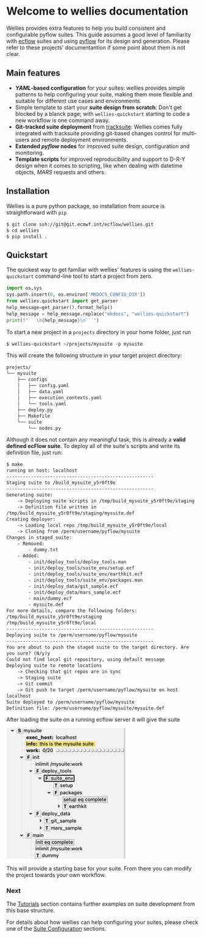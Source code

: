 # Welcome to wellies documentation

Wellies provides extra features to help you build consistent and configurable 
pyflow suites. This guide assumes a good level of familiarity with 
[ecflow](https://ecflow.readthedocs.io) suites and using 
[pyflow](http://pyflow-workflow-generator.readthedocs.io) for its design and 
generation. Please refer to these projects' documentantion if some point about 
them is not clear.

## Main features

- ***YAML*-based configuration** for your suites: wellies provides simple 
patterns to help configuring your suite, making them more flexible and suitable for 
different use cases and environments.
- Simple template to start your **suite design from scratch**: Don't get blocked
by a blanck page; with `wellies-quickstart` starting to code a new workflow is 
one command away.
- **Git-tracked suite deployment** from [tracksuite](https://github.com/ecmwf/tracksuite): Wellies comes fully integrated with tracksuite providing git-based 
changes control for multi-users and remote deployment environments.
- **Extended *pyflow* nodes** for improved suite design, configuration and monitoring.
- **Template scripts** for improved reproducibility and support to D-R-Y design when it comes to scripting, like when dealing with datetime objects, *MARS* requests and others.

## Installation

Wellies is a pure python package, so installation from source is straightforward
with `pip`

```console
$ git clone ssh://git@git.ecmwf.int/ecflow/wellies.git
$ cd wellies
$ pip install .
```

## Quickstart

The quickest way to get familiar with wellies' features is using the 
`wellies-quickstart` command-line tool to start a project from zero.

```python exec="true" id="quickstart-help"
import os,sys
sys.path.insert(0, os.environ['MKDOCS_CONFIG_DIR'])
from wellies.quickstart import get_parser
help_message=get_parser().format_help()
help_message = help_message.replace("mkdocs", "wellies-quickstart")
print(f"```\n{help_message}\n```")
```

To start a new project in a `projects` directory in your home folder, just run

```console
$ wellies-quickstart ~/projects/mysuite -p mysuite
```

This will create the following structure in your target project directory:

```tree
projects/
└── mysuite
    ├── configs
    │   ├── config.yaml
    │   ├── data.yaml
    │   ├── execution_contexts.yaml
    │   └── tools.yaml
    ├── deploy.py
    ├── Makefile
    └── suite
        └── nodes.py
```

Although it does not contain any meaningful task, this is already a **valid 
defined ecFlow suite**. To deploy all of the suite's scripts and write its definition file, just run:

```console
$ make
running on host: localhost
------------------------------------------------------
Staging suite to /build_mysuite_y5r0ft9e
------------------------------------------------------
Generating suite:
    -> Deploying suite scripts in /tmp/build_mysuite_y5r0ft9e/staging
    -> Definition file written in /tmp/build_mysuite_y5r0ft9e/staging/mysuite.def
Creating deployer:
    -> Loading local repo /tmp/build_mysuite_y5r0ft9e/local
    -> Cloning from /perm/username/pyflow/mysuite
Changes in staged suite:
    - Removed:
        - dummy.txt
    - Added:
        - init/deploy_tools/deploy_tools.man
        - init/deploy_tools/suite_env/setup.ecf
        - init/deploy_tools/suite_env/earthkit.ecf
        - init/deploy_tools/suite_env/packages.man
        - init/deploy_data/git_sample.ecf
        - init/deploy_data/mars_sample.ecf
        - main/dummy.ecf
        - mysuite.def
For more details, compare the following folders:
/tmp/build_mysuite_y5r0ft9e/staging
/tmp/build_mysuite_y5r0ft9e/local
------------------------------------------------------
Deploying suite to /perm/username/pyflow/mysuite
------------------------------------------------------
You are about to push the staged suite to the target directory. Are you sure? (N/y)y
Could not find local git repository, using default message
Deploying suite to remote locations
    -> Checking that git repos are in sync
    -> Staging suite
    -> Git commit
    -> Git push to target /perm/username/pyflow/mysuite on host localhost
Suite deployed to /perm/username/pyflow/mysuite
Definition file: /perm/username/pyflow/mysuite/mysuite.def
```

After loading the suite on a running ecflow server it will give the suite

![Template suite](img/mysuite.png)

This will provide a starting base for your suite. From there you can modify the 
project towards your own workflow.

### Next 

The [Tutorials](quickstart_guide.md) section contains further examples on suite 
development from this base structure.

For details about how wellies can help configuring your suites, please check one of the [Suite Configuration](configurations.md) sections.